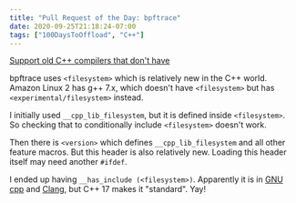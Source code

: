 ```yaml
---
title: "Pull Request of the Day: bpftrace"
date: 2020-09-25T21:18:24-07:00
tags: ["100DaysToOffload", "C++"]
---
```


[Support old C++ compilers that don't have <filesystem>](https://github.com/iovisor/bpftrace/pull/1534)

bpftrace uses `<filesystem>` which is relatively new in the C++ world. Amazon Linux 2 has g++ 7.x, which doesn't have `<filesystem>` but has `<experimental/filesystem>` instead.

I initially used `__cpp_lib_filesystem`, but it is defined inside `<filesystem>`. So checking that to conditionally include `<filesystem>` doesn't work.

Then there is `<version>` which defines `__cpp_lib_filesystem` and all other feature macros. But this header is also relatively new. Loading this header itself may need another `#ifdef`.

I ended up having `__has_include (<filesystem>)`. Apparently it is in [GNU cpp](https://gcc.gnu.org/onlinedocs/cpp/_005f_005fhas_005finclude.html) and [Clang](https://clang.llvm.org/docs/LanguageExtensions.html#has-include), but C++ 17 makes it "standard". Yay!
